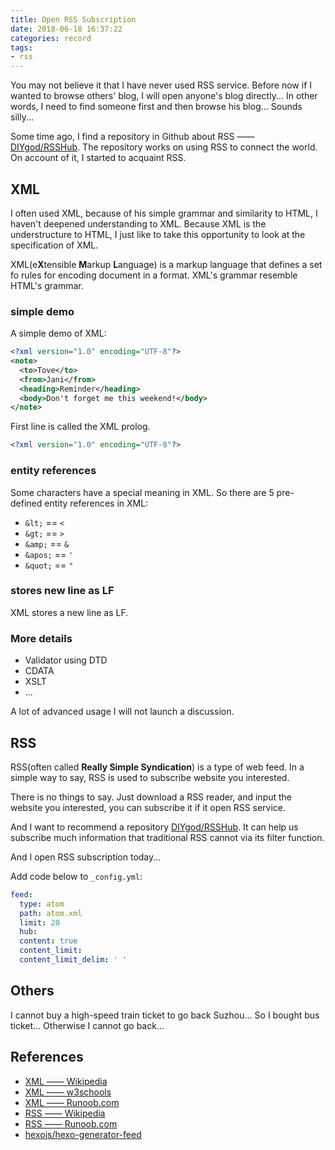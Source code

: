 ```yaml
---
title: Open RSS Subscription
date: 2018-06-18 16:37:22
categories: record
tags:
- rss
---
```


You may not believe it that I have never used RSS service. Before now if I wanted to browse others' blog, I will open anyone's blog directly... In other words, I need to find someone first and then browse his blog... Sounds silly...

Some time ago, I find a repository in Github about RSS —— [DIYgod/RSSHub](https://github.com/DIYgod/RSSHub). The repository works on using RSS to connect the world. On account of it, I started to acquaint RSS.

## XML
I often used XML, because of his simple grammar and similarity to HTML, I haven't deepened understanding to XML. Because XML is the understructure to HTML, I just like to take this opportunity to look at the specification of XML.

XML(e**X**tensible **M**arkup **L**anguage) is a markup language that defines a set fo rules for encoding document in a format. XML's grammar resemble HTML's grammar. 

### simple demo

A simple demo of XML:

```xml
<?xml version="1.0" encoding="UTF-8"?>
<note>
  <to>Tove</to>
  <from>Jani</from>
  <heading>Reminder</heading>
  <body>Don't forget me this weekend!</body>
</note>
```

First line is called the XML prolog.
```xml
<?xml version="1.0" encoding="UTF-8"?>
```

### entity references
Some characters have a special meaning in XML. So there are 5 pre-defined entity references in XML:
- `&lt;` == `<`
- `&gt;` == `>`
- `&amp;` == `&`
- `&apos;` == `'`
- `&quot;` == `"`

### stores new line as LF
XML stores a new line as LF.

### More details
- Validator using DTD
- CDATA
- XSLT
- ...

A lot of advanced usage I will not launch a discussion.

## RSS
RSS(often called **Really Simple Syndication**) is a type of web feed. In a simple way to say, RSS is used to subscribe website you interested.

There is no things to say. Just download a RSS reader, and input the website you interested, you can subscribe it if it open RSS service.

And I want to recommend a repository [DIYgod/RSSHub](https://github.com/DIYgod/RSSHub). It can help us subscribe much information that traditional RSS cannot via its filter function.

And I open RSS subscription today...

Add code below to `_config.yml`:

```yml
feed:
  type: atom
  path: atom.xml
  limit: 20
  hub:
  content: true
  content_limit: 
  content_limit_delim: ' '
```


## Others
I cannot buy a high-speed train ticket to go back Suzhou... So I bought bus ticket... Otherwise I cannot go back...

## References
- [XML —— Wikipedia](https://en.wikipedia.org/wiki/XML)
- [XML —— w3schools](https://www.w3schools.com/xml/xml_syntax.asp)
- [XML —— Runoob.com](http://www.runoob.com/xml/xml-summary.html)
- [RSS —— Wikipedia](https://en.wikipedia.org/wiki/RSS)
- [RSS —— Runoob.com](http://www.runoob.com/rss/rss-tutorial.html)
- [hexojs/hexo-generator-feed](https://github.com/hexojs/hexo-generator-feed)